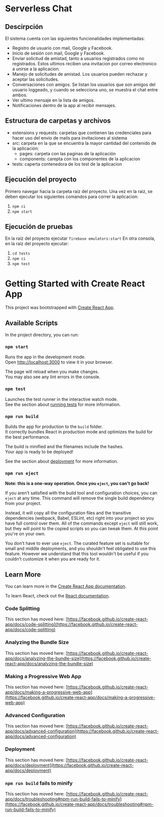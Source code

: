# Serverless Chat
## Descirpción

El sistema cuenta con las siguientes funcionalidades implementadas:

* Registro de usuario con mail, Google y Facebook.
* Inicio de sesión con mail, Google y Facebook.
* Enviar solicitud de amistad, tanto a usuarios registrados como no registrados. Estos ultimos reciben una invitacion por correo electronico a unirse a la    aplicacion.
* Manejo de solicitudes de amistad. Los usuarios pueden rechazar y aceptar las solicitudes.
* Conversaciones con amigos. Se listan los usuarios que son amigos del usuario loggeado, y cuando se selecciona uno, se muestra el chat entre ambos.
* Ver ultimo mensaje en la lista de amigos.
* Notificaciones dentro de la app al recibir mensajes.

## Estructura de carpetas y archivos

* extensions y requests: carpetas que contienen las credenciales para hacer uso del envio de mails para invitaciones al sistema
* src: carpeta en la que se encuentra la mayor cantidad del contenido de la aplicación:
  * pages: carpeta con las paginas de la aplicación
  * components: carepta con  los componentes de la aplicacion
* tests: caperta contenedora de los test de la aplicacion

## Ejecución del proyecto

Primero navegar hacia la carpeta raiz del proyecto.
Una vez en la raiz, se deben ejecutar los siguientes comandos para correr la aplicacion:
 1. `npm ci`
 2. `npm start`

## Ejecución de pruebas
En la raíz del proyecto ejecutar `firebase emulators:start`
En otra consola, en la raíz del proyecto ejecutar:
1. `cd tests`
2. `npm ci`
3. `npm test`

# Getting Started with Create React App

This project was bootstrapped with [Create React App](https://github.com/facebook/create-react-app).

## Available Scripts

In the project directory, you can run:

### `npm start`

Runs the app in the development mode.\
Open [http://localhost:3000](http://localhost:3000) to view it in your browser.

The page will reload when you make changes.\
You may also see any lint errors in the console.

### `npm test`

Launches the test runner in the interactive watch mode.\
See the section about [running tests](https://facebook.github.io/create-react-app/docs/running-tests) for more information.

### `npm run build`

Builds the app for production to the `build` folder.\
It correctly bundles React in production mode and optimizes the build for the best performance.

The build is minified and the filenames include the hashes.\
Your app is ready to be deployed!

See the section about [deployment](https://facebook.github.io/create-react-app/docs/deployment) for more information.

### `npm run eject`

**Note: this is a one-way operation. Once you `eject`, you can't go back!**

If you aren't satisfied with the build tool and configuration choices, you can `eject` at any time. This command will remove the single build dependency from your project.

Instead, it will copy all the configuration files and the transitive dependencies (webpack, Babel, ESLint, etc) right into your project so you have full control over them. All of the commands except `eject` will still work, but they will point to the copied scripts so you can tweak them. At this point you're on your own.

You don't have to ever use `eject`. The curated feature set is suitable for small and middle deployments, and you shouldn't feel obligated to use this feature. However we understand that this tool wouldn't be useful if you couldn't customize it when you are ready for it.

## Learn More

You can learn more in the [Create React App documentation](https://facebook.github.io/create-react-app/docs/getting-started).

To learn React, check out the [React documentation](https://reactjs.org/).

### Code Splitting

This section has moved here: [https://facebook.github.io/create-react-app/docs/code-splitting](https://facebook.github.io/create-react-app/docs/code-splitting)

### Analyzing the Bundle Size

This section has moved here: [https://facebook.github.io/create-react-app/docs/analyzing-the-bundle-size](https://facebook.github.io/create-react-app/docs/analyzing-the-bundle-size)

### Making a Progressive Web App

This section has moved here: [https://facebook.github.io/create-react-app/docs/making-a-progressive-web-app](https://facebook.github.io/create-react-app/docs/making-a-progressive-web-app)

### Advanced Configuration

This section has moved here: [https://facebook.github.io/create-react-app/docs/advanced-configuration](https://facebook.github.io/create-react-app/docs/advanced-configuration)

### Deployment

This section has moved here: [https://facebook.github.io/create-react-app/docs/deployment](https://facebook.github.io/create-react-app/docs/deployment)

### `npm run build` fails to minify

This section has moved here: [https://facebook.github.io/create-react-app/docs/troubleshooting#npm-run-build-fails-to-minify](https://facebook.github.io/create-react-app/docs/troubleshooting#npm-run-build-fails-to-minify)
